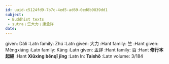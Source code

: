 ```yaml
---
id: uuid-c5124fd9-7b7c-4ed5-ad69-0ed8b9839dd1
subject: 
 - Buddhist texts
 - sutra；竺大力；康孟詳
date: 
---
```


given: Dàlì :Latn
family: Zhú :Latn
given: 大力 :Hant
family: 竺 :Hant
given: Mèngxiáng :Latn
family: Kāng :Latn
given: 孟詳 :Hant
family: 百 :Hant
**修行本起經** :Hant
**Xiūxíng běnqǐ jīng** :Latn
In: 
**Taishō** :Latn
volume: 3/184